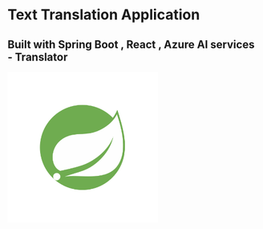 <h1>Text Translation Application</h1>
<h2>Built with Spring Boot , React , Azure AI services - Translator</h2>
<img src="images/springlogo.png" width="300">
